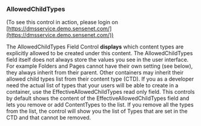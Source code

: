 ### AllowedChildTypes
(To see this control in action, please login on [https://dmsservice.demo.sensenet.com/](https://dmsservice.demo.sensenet.com/))

The AllowedChildTypes Field Control **displays** which content types are explicitly allowed to be created under this content. The AllowedChildTypes field itself does not always store the values you see in the user interface. For example Folders and Pages cannot have their own setting (see below), they always inherit from their parent. Other containers may inherit their allowed child types list from their content type (CTD). If you as a developer need the actual list of types that your users will be able to create in a container, use the EffectiveAllowedChildTypes read only field. 
This controls by default shows the content of the EffectiveAllowedChildTypes field and lets you remove or add ContentTypes to the list. If you remove all the types from the list, the control will show you the list of Types that are set in the CTD and that cannot be removed.